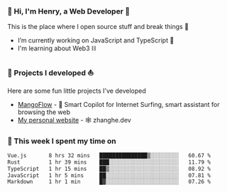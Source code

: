 <!-- [![Click to enter my website](https://github.com/zh30/zh30/assets/7930156/bb82b0df-3fb8-4136-8522-734cd2b27f6a)](https://blog.zhanghe.dev) -->

### 👋 Hi, I'm Henry, a Web Developer 🚀

This is the place where I open source stuff and break things :rofl:

- I’m currently working on JavaScript and TypeScript 🥢
- I'm learning about Web3 ⛓️

### 🔨 Projects I developed ⛵

Here are some fun little projects I've developed

- [MangoFlow](https://mangoflow.chat/) - 🥭 Smart Copilot for Internet Surfing, smart assistant for browsing the web
- [My personal website](https://zhanghe.dev) - 🕸️ zhanghe.dev

### 💪 This week I spent my time on

<!--START_SECTION:waka-->

```txt
Vue.js       8 hrs 32 mins   ███████████████▒░░░░░░░░░   60.67 %
Rust         1 hr 39 mins    ███░░░░░░░░░░░░░░░░░░░░░░   11.79 %
TypeScript   1 hr 15 mins    ██▒░░░░░░░░░░░░░░░░░░░░░░   08.92 %
JavaScript   1 hr 5 mins     ██░░░░░░░░░░░░░░░░░░░░░░░   07.81 %
Markdown     1 hr 1 min      █▓░░░░░░░░░░░░░░░░░░░░░░░   07.26 %
```

<!--END_SECTION:waka-->
